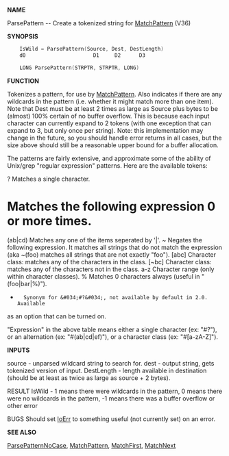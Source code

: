 
**NAME**

ParsePattern -- Create a tokenized string for [MatchPattern](MatchPattern.md) (V36)

**SYNOPSIS**

```c
    IsWild = ParsePattern(Source, Dest, DestLength)
    d0                      D1     D2      D3

    LONG ParsePattern(STRPTR, STRPTR, LONG)

```
**FUNCTION**

Tokenizes a pattern, for use by [MatchPattern](MatchPattern.md).  Also indicates if
there are any wildcards in the pattern (i.e. whether it might match
more than one item).  Note that Dest must be at least 2 times as
large as Source plus bytes to be (almost) 100% certain of no
buffer overflow.  This is because each input character can currently
expand to 2 tokens (with one exception that can expand to 3, but
only once per string).  Note: this implementation may change in
the future, so you should handle error returns in all cases, but
the size above should still be a reasonable upper bound for a buffer
allocation.

The patterns are fairly extensive, and approximate some of the ability
of Unix/grep &#034;regular expression&#034; patterns.  Here are the available
tokens:

?       Matches a single character.
#       Matches the following expression 0 or more times.
(ab|cd) Matches any one of the items seperated by '|'.
~       Negates the following expression.  It matches all strings
that do not match the expression (aka ~(foo) matches all
strings that are not exactly &#034;foo&#034;).
[abc]   Character class: matches any of the characters in the class.
[~bc]   Character class: matches any of the characters not in the
class.
a-z     Character range (only within character classes).
%       Matches 0 characters always (useful in &#034;(foo|bar|%)&#034;).
*       Synonym for &#034;#?&#034;, not available by default in 2.0.  Available
as an option that can be turned on.

&#034;Expression&#034; in the above table means either a single character
(ex: &#034;#?&#034;), or an alternation (ex: &#034;#(ab|cd|ef)&#034;), or a character
class (ex: &#034;#[a-zA-Z]&#034;).

**INPUTS**

source     - unparsed wildcard string to search for.
dest       - output string, gets tokenized version of input.
DestLength - length available in destination (should be at least as
twice as large as source + 2 bytes).

RESULT
IsWild - 1 means there were wildcards in the pattern,
0 means there were no wildcards in the pattern,
-1 means there was a buffer overflow or other error

BUGS
Should set [IoErr](IoErr.md) to something useful (not currently set) on an
error.

**SEE ALSO**

[ParsePatternNoCase](ParsePatternNoCase.md), [MatchPattern](MatchPattern.md), [MatchFirst](MatchFirst.md), [MatchNext](MatchNext.md)

